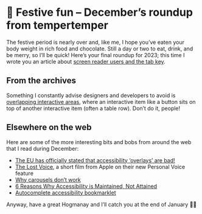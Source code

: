 # 🎅 Festive fun – December’s roundup from tempertemper

The festive period is nearly over and, like me, I hope you’ve eaten your body weight in rich food and chocolate. Still a day or two to eat, drink, and be merry, so I’ll be quick! Here’s your final roundup for 2023; this time I wrote you an article about [screen reader users and the tab key](https://www.tempertemper.net/blog/screen-reader-users-and-the-tab-key).


## From the archives

Something I constantly advise designers and developers to avoid is [overlapping interactive areas](https://www.tempertemper.net/blog/overlapping-interactive-areas), where an interactive item like a button sits on top of another interactive item (often a table row). Don’t do it, people!


## Elsewhere on the web

Here are some of the more interesting bits and bobs from around the web that I read during December:

- [The EU has officially stated that accessibility ‘overlays’ are bad!](https://commission.europa.eu/resources-partners/europa-web-guide/design-content-and-development/accessibility/testing-early-and-regularly/accessibility-overlays_en)
- [The Lost Voice](https://youtu.be/ra9I0HScTDw?si=rvI8RSVz6MAAvIRb), a short film from Apple on their new Personal Voice feature
- [Why carousels don’t work](https://www.antonsten.com/why-carousels-dont-work)
- [6 Reasons Why Accessibility is Maintained, Not Attained](https://accessicart.com/6-reasons-why-accessibility-is-maintained-not-attained/)
- [Autocomplete accessibility bookmarklet](https://racheleditullio.com/blog/2023/11/autocomplete-accessibility-bookmarklet/)

Anyway, have a great Hogmanay and I’ll catch you at the end of January 🥳🍹
